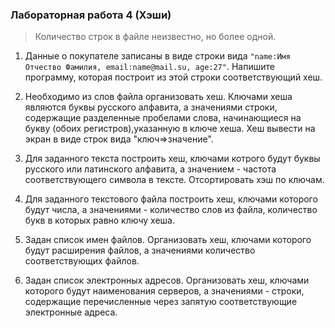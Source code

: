 ### Лабораторная работа 4 (Хэши)

> Количество строк в файле неизвестно, но более одной.

1. Данные о покупателе записаны в виде строки вида `"name:Имя Отчество Фамилия, email:name@mail.su, age:27"`. Напишите программу, которая построит из этой строки соответствующий хеш.

2. Необходимо из слов файла организовать хеш. Ключами хеша являются буквы русского алфавита, а значениями строки, содержащие разделенные пробелами слова, начинающиеся на букву (обоих регистров),указанную в ключе хеша. Хеш вывести на экран в виде строк вида "ключ=>значение".

3. Для заданного текста построить хеш, ключами котрого будут буквы русского или латинского алфавита, а значением - частота соответствующего символа в тексте. Отсортировать хэш по ключам.

4. Для  заданного текстового файла построить хеш, ключами которого будут числа, а значениями - количество слов из файла, количество букв в которых равно ключу хеша.

5. Задан список имен файлов. Организовать хеш, ключами которого будут расширения файлов, а значениями количество соответствующих файлов.
 
6. Задан список электронных адресов. Организовать хеш, ключами которого будут наименования серверов, а значениями - строки, содержащие перечисленные через запятую соответствующие электронные адреса.